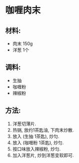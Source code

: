 # 咖喱肉末## 材料:* 肉末 150g
* 洋葱 1个## 调料:* 生抽 
* 咖喱粉
* 辣椒粉## 方法:
1. 洋葱切薄片.2. 热锅, 放约1茶匙油, 下肉末炒散.
3. 放入 (生抽 1茶匙), 炒匀.
4. 放入 (咖喱粉 1茶匙), 炒匀.
5. 按口味放入辣椒粉, 炒匀.
6. 加入洋葱片, 炒到洋葱变软即可.
